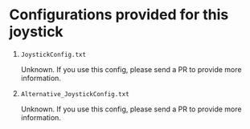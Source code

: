# Configurations provided for this joystick

1. `JoystickConfig.txt`

    Unknown. If you use this config, please send a PR to provide more information.

2. `Alternative_JoystickConfig.txt`

    Unknown. If you use this config, please send a PR to provide more information.